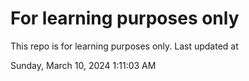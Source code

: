 # For learning purposes only
This repo is for learning purposes only.
Last updated at

Sunday, March 10, 2024 1:11:03 AM

